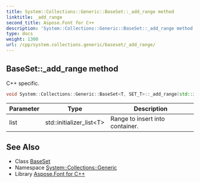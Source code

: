 ```yaml
---
title: System::Collections::Generic::BaseSet::_add_range method
linktitle: _add_range
second_title: Aspose.Font for C++
description: 'System::Collections::Generic::BaseSet::_add_range method. C++ specific in C++.'
type: docs
weight: 1300
url: /cpp/system.collections.generic/baseset/_add_range/
---
```

## BaseSet::_add_range method


C++ specific.

```cpp
void System::Collections::Generic::BaseSet<T, SET_T>::_add_range(std::initializer_list<T> list)
```


| Parameter | Type | Description |
| --- | --- | --- |
| list | std::initializer_list\<T\> | Range to insert into container. |

## See Also

* Class [BaseSet](../)
* Namespace [System::Collections::Generic](../../)
* Library [Aspose.Font for C++](../../../)

